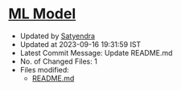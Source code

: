 # [**ML Model**](https://github.com/SwasthBharat/ML-Model)
   - Updated by [Satyendra](https://github.com/S4tyendra)
   - Updated at 2023-09-16 19:31:59 IST
   - Latest Commit Message: Update README.md
   - No. of Changed Files: 1
   - Files modified: 
      - [README.md](https://github.com/SwasthBharat/ML-Model/blob/917e6eae9ecd3e280307d63793f1040984fc19f4/README.md)



